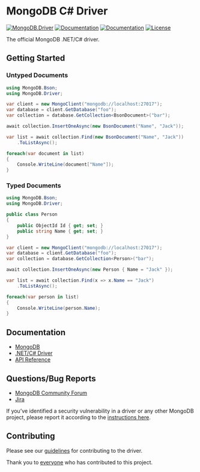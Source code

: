 ﻿MongoDB C# Driver
=================

[![MongoDB.Driver](https://img.shields.io/nuget/v/MongoDB.Driver.svg)](https://www.nuget.org/packages/MongoDB.Driver/)
[![Documentation](https://img.shields.io/badge/docs-docfx-blue.svg)](https://mongodb.github.io/mongo-csharp-driver/3.3.0/api/index.html)
[![Documentation](https://img.shields.io/badge/docs-mongo-green.svg)](https://www.mongodb.com/docs/drivers/csharp/current/)
[![License](https://img.shields.io/badge/license-Apache%202.0-blue.svg)](https://github.com/mongodb/mongo-csharp-driver/blob/main/LICENSE.md)

The official MongoDB .NET/C# driver.

Getting Started
---------------

### Untyped Documents
```C#
using MongoDB.Bson;
using MongoDB.Driver;
```

```C#
var client = new MongoClient("mongodb://localhost:27017");
var database = client.GetDatabase("foo");
var collection = database.GetCollection<BsonDocument>("bar");

await collection.InsertOneAsync(new BsonDocument("Name", "Jack"));

var list = await collection.Find(new BsonDocument("Name", "Jack"))
    .ToListAsync();

foreach(var document in list)
{
    Console.WriteLine(document["Name"]);
}
```

### Typed Documents

```C#
using MongoDB.Bson;
using MongoDB.Driver;
```

```C#
public class Person
{
    public ObjectId Id { get; set; }
    public string Name { get; set; }
}
```

```C#
var client = new MongoClient("mongodb://localhost:27017");
var database = client.GetDatabase("foo");
var collection = database.GetCollection<Person>("bar");

await collection.InsertOneAsync(new Person { Name = "Jack" });

var list = await collection.Find(x => x.Name == "Jack")
    .ToListAsync();

foreach(var person in list)
{
    Console.WriteLine(person.Name);
}
```

Documentation
-------------
* [MongoDB](https://www.mongodb.com/docs)
* [.NET/C# Driver](https://www.mongodb.com/docs/drivers/csharp/current/)
* [API Reference](https://mongodb.github.io/mongo-csharp-driver/3.4.0/api/index.html)

Questions/Bug Reports
---------------------
* [MongoDB Community Forum](https://www.mongodb.com/community/forums/tags/c/data/drivers-odms/7/dot-net)
* [Jira](https://jira.mongodb.org/browse/CSHARP)

If you’ve identified a security vulnerability in a driver or any other MongoDB project, please report it according to the [instructions here](https://www.mongodb.com/docs/manual/tutorial/create-a-vulnerability-report).

Contributing
------------

Please see our [guidelines](CONTRIBUTING.md) for contributing to the driver.

Thank you to [everyone](https://github.com/mongodb/mongo-csharp-driver/graphs/contributors) who has contributed to this project.
